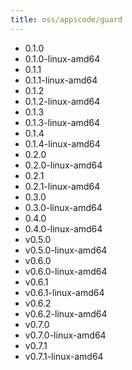 ```yaml
---
title: oss/appscode/guard
---
```

- 0.1.0
- 0.1.0-linux-amd64
- 0.1.1
- 0.1.1-linux-amd64
- 0.1.2
- 0.1.2-linux-amd64
- 0.1.3
- 0.1.3-linux-amd64
- 0.1.4
- 0.1.4-linux-amd64
- 0.2.0
- 0.2.0-linux-amd64
- 0.2.1
- 0.2.1-linux-amd64
- 0.3.0
- 0.3.0-linux-amd64
- 0.4.0
- 0.4.0-linux-amd64
- v0.5.0
- v0.5.0-linux-amd64
- v0.6.0
- v0.6.0-linux-amd64
- v0.6.1
- v0.6.1-linux-amd64
- v0.6.2
- v0.6.2-linux-amd64
- v0.7.0
- v0.7.0-linux-amd64
- v0.7.1
- v0.7.1-linux-amd64
